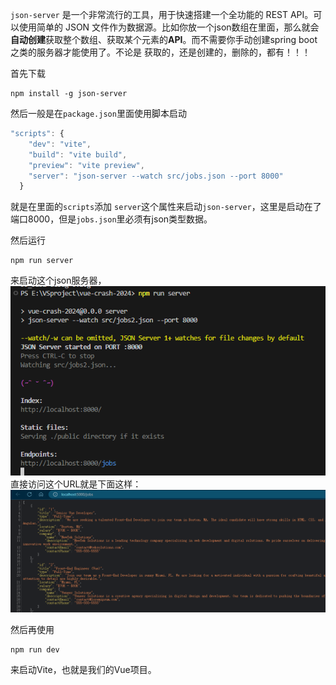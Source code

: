 `json-server` 是一个非常流行的工具，用于快速搭建一个全功能的 REST API。可以使用简单的 JSON 文件作为数据源。比如你放一个json数组在里面，那么就会**自动创建**获取整个数组、获取某个元素的**API**。而不需要你手动创建spring boot之类的服务器才能使用了。不论是 获取的，还是创建的，删除的，都有！！！

首先下载
```node
npm install -g json-server
```

然后一般是在`package.json`里面使用脚本启动
```js
"scripts": {
    "dev": "vite",
    "build": "vite build",
    "preview": "vite preview",
    "server": "json-server --watch src/jobs.json --port 8000"
  }
```
就是在里面的`scripts`添加 `server`这个属性来启动`json-server`，这里是启动在了端口8000，但是`jobs.json`里必须有json类型数据。

然后运行
```node
npm run server
```
来启动这个json服务器，
![](images/Pasted%20image%2020240826111055.png)
直接访问这个URL就是下面这样：
![](images/Pasted%20image%2020240826111626.png)


然后再使用
```node
npm run dev
```
来启动Vite，也就是我们的Vue项目。









